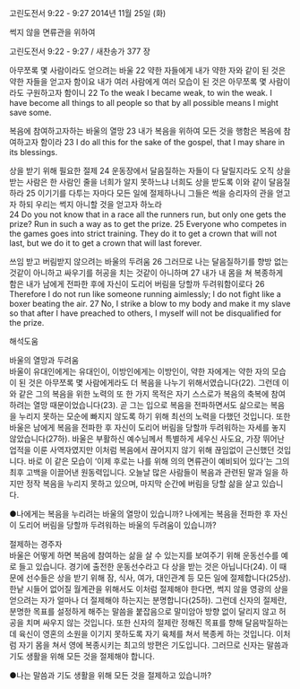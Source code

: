 고린도전서 9:22 - 9:27 
2014년 11월 25일 (화)

썩지 않을 면류관을 위하여



고린도전서 9:22 - 9:27 / 새찬송가 377 장


아무쪼록 몇 사람이라도 얻으려는 바울
22 약한 자들에게 내가 약한 자와 같이 된 것은 약한 자들을 얻고자 함이요 내가 여러 사람에게 여러 모습이 된 것은 아무쪼록 몇 사람이라도 구원하고자 함이니 
22 To the weak I became weak, to win the weak. I have become all things to all people so that by all possible means I might save some. 

복음에 참여하고자하는 바울의 열망
23 내가 복음을 위하여 모든 것을 행함은 복음에 참여하고자 함이라 
23 I do all this for the sake of the gospel, that I may share in its blessings.

상을 받기 위해 필요한 절제
24 운동장에서 달음질하는 자들이 다 달릴지라도 오직 상을 받는 사람은 한 사람인 줄을 너희가 알지 못하느냐 너희도 상을 받도록 이와 같이 달음질하라 25 이기기를 다투는 자마다 모든 일에 절제하나니 그들은 썩을 승리자의 관을 얻고자 하되 우리는 썩지 아니할 것을 얻고자 하노라  
24 Do you not know that in a race all the runners run, but only one gets the prize? Run in such a way as to get the prize. 25 Everyone who competes in the games goes into strict training. They do it to get a crown that will not last, but we do it to get a crown that will last forever.

쓰임 받고 버림받지 않으려는 바울의 두려움
26 그러므로 나는 달음질하기를 향방 없는 것같이 아니하고 싸우기를 허공을 치는 것같이 아니하며 27 내가 내 몸을 쳐 복종하게 함은 내가 남에게 전파한 후에 자신이 도리어 버림을 당할까 두려워함이로다
26 Therefore I do not run like someone running aimlessly; I do not fight like a boxer beating the air. 27 No, I strike a blow to my body and make it my slave so that after I have preached to others, I myself will not be disqualified for the prize.

해석도움





바울의 열망과 두려움  
바울이 유대인에게는 유대인이, 이방인에게는 이방인이, 약한 자에게는 약한 자의 모습이 된 것은 아무쪼록 몇 사람에게라도 더 복음을 나누기 위해서였습니다(22). 그런데 이와 같은 그의 복음을 위한 노력의 또 한 가지 목적은 자기 스스로가 복음의 축복에 참여하려는 열망 때문이었습니다(23). 곧 그는 입으로 복음을 전파하면서도 삶으로는 복음을 누리지 못하는 모순에 빠지지 않도록 하기 위해 최선의 노력을 다했던 것입니다. 또한 바울은 남에게 복음을 전파한 후 자신이 도리어 버림을 당할까 두려워하는 자세를 놓지 않았습니다(27하). 바울은 부활하신 예수님께서 특별하게 세우신 사도요, 가장 뛰어난 업적을 이룬 사역자였지만 이처럼 복음에서 끊어지지 않기 위해 끊임없이 근신했던 것입니다. 바로 이 같은 모습이 ‘이제 후로는 나를 위해 의의 면류관이 예비되어 있다’는 그의 최후 고백을 이끌어낸 원동력입니다. 오늘날 많은 사람들이 복음과 관련된 말과 일을 하지만 정작 복음을 누리지 못하고 있으며, 마지막 순간에 버림을 당할 삶을 살고 있습니다. 

●나에게는 복음을 누리려는 바울의 열망이 있습니까? 나에게는 복음을 전파한 후 자신이 도리어 버림을 당할까 두려워하는 바울의 두려움이 있습니까?

절제하는 경주자  
바울은 어떻게 하면 복음에 참여하는 삶을 살 수 있는지를 보여주기 위해 운동선수를 예로 들고 있습니다. 경기에 출전한 운동선수라고 다 상을 받는 것은 아닙니다(24). 이 때문에 선수들은 상을 받기 위해 잠, 식사, 여가, 대인관계 등 모든 일에 절제합니다(25상). 한낱 시들어 없어질 월계관을 위해서도 이처럼 절제해야 한다면, 썩지 않을 영광의 상을 얻으려는 자가 얼마나 더 절제해야 하는지는 분명합니다(25하). 그런데 신자의 절제란, 분명한 목표를 설정하게 해주는 말씀을 붙잡음으로 말미암아 방향 없이 달리지 않고 허공을 치며 싸우지 않는 것입니다. 또한 신자의 절제란 정해진 목표를 향해 달음박질하는 데 육신이 영혼의 소원을 이기지 못하도록 자기 육체를 쳐서 복종케 하는 것입니다. 이처럼 자기 몸을 쳐서 영에 복종시키는 최고의 방편은 기도입니다. 그러므로 신자는 말씀과 기도 생활을 위해 모든 것을 절제해야 합니다.  

●나는 말씀과 기도 생활을 위해 모든 것을 절제하고 있습니까?